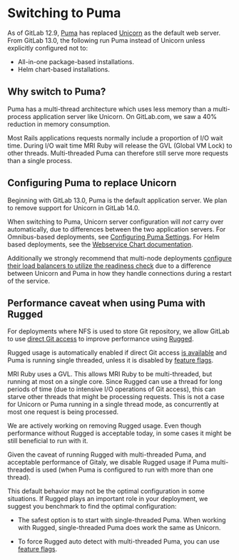 # Switching to Puma

As of GitLab 12.9, [Puma](https://github.com/puma/puma) has replaced [Unicorn](https://yhbt.net/unicorn/)
as the default web server. From GitLab 13.0, the following run Puma instead of Unicorn unless
explicitly configured not to:

- All-in-one package-based installations.
- Helm chart-based installations.

## Why switch to Puma?

Puma has a multi-thread architecture which uses less memory than a multi-process
application server like Unicorn. On GitLab.com, we saw a 40% reduction in memory
consumption.

Most Rails applications requests normally include a proportion of I/O wait time.
During I/O wait time MRI Ruby will release the GVL (Global VM Lock) to other threads.
Multi-threaded Puma can therefore still serve more requests than a single process.

## Configuring Puma to replace Unicorn

Beginning with GitLab 13.0, Puma is the default application server. We plan to remove support for
Unicorn in GitLab 14.0.

When switching to Puma, Unicorn server configuration
will _not_ carry over automatically, due to differences between the two application servers. For Omnibus-based
deployments, see [Configuring Puma Settings](https://docs.gitlab.com/omnibus/settings/puma.html#configuring-puma-settings).
For Helm based deployments, see the [Webservice Chart documentation](https://docs.gitlab.com/charts/charts/gitlab/webservice/index.html).

Additionally we strongly recommend that multi-node deployments [configure their load balancers to utilize the readiness check](../load_balancer.md#readiness-check) due to a difference between Unicorn and Puma in how they handle connections during a restart of the service.

## Performance caveat when using Puma with Rugged

For deployments where NFS is used to store Git repository, we allow GitLab to use
[direct Git access](../gitaly/index.md#direct-access-to-git-in-gitlab) to improve performance using
[Rugged](https://github.com/libgit2/rugged).

Rugged usage is automatically enabled if direct Git access
[is available](../gitaly/index.md#how-it-works)
and Puma is running single threaded, unless it is disabled by
[feature flags](../../development/gitaly.md#legacy-rugged-code).

MRI Ruby uses a GVL. This allows MRI Ruby to be multi-threaded, but running at
most on a single core. Since Rugged can use a thread for long periods of
time (due to intensive I/O operations of Git access), this can starve other threads
that might be processing requests. This is not a case for Unicorn or Puma running
in a single thread mode, as concurrently at most one request is being processed.

We are actively working on removing Rugged usage. Even though performance without Rugged
is acceptable today, in some cases it might be still beneficial to run with it.

Given the caveat of running Rugged with multi-threaded Puma, and acceptable
performance of Gitaly, we disable Rugged usage if Puma multi-threaded is
used (when Puma is configured to run with more than one thread).

This default behavior may not be the optimal configuration in some situations. If Rugged
plays an important role in your deployment, we suggest you benchmark to find the
optimal configuration:

- The safest option is to start with single-threaded Puma. When working with
Rugged, single-threaded Puma does work the same as Unicorn.

- To force Rugged auto detect with multi-threaded Puma, you can use [feature
flags](../../development/gitaly.md#legacy-rugged-code).
